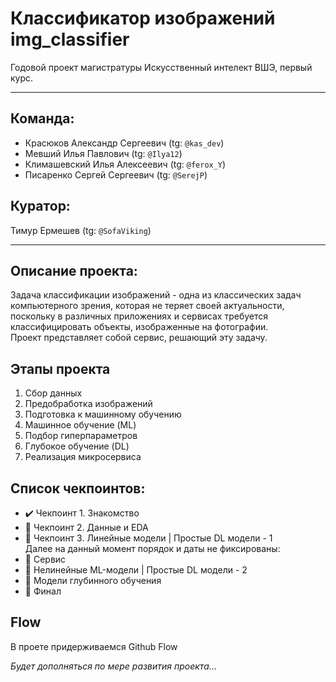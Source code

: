 # **Классификатор изображений** img_classifier  
Годовой проект магистратуры Искусственный интелект ВШЭ, первый курс.
___
## Команда:
- Красюков Александр Сергеевич (tg: `@kas_dev`)  
- Мевший Илья Павлович (tg: `@Ilya12`)  
- Климашевский Илья Алексеевич (tg: `@ferox_Y`)  
- Писаренко Сергей Сергеевич (tg: `@SerejP`)

## Куратор:
Тимур Ермешев (tg: `@SofaViking`)  
___
## Описание проекта:
Задача классификации изображений - одна из классических задач компьютерного зрения, которая не теряет своей актуальности, поскольку в различных приложениях и сервисах требуется классифицировать объекты, изображенные на фотографии.   
Проект представляет собой сервис, решающий эту задачу.

## Этапы проекта
1. Сбор данных
2. Предобработка изображений
3. Подготовка к машинному обучению
4. Машинное обучение (ML)
5. Подбор гиперпараметров
6. Глубокое обучение (DL)
7. Реализация микросервиса

## Список чекпоинтов:
- ✔️ Чекпоинт 1. Знакомство  
- 🚫 Чекпоинт 2. Данные и EDA  
- 🚫 Чекпоинт 3. Линейные модели | Простые DL модели - 1  
Далее на данный момент порядок и даты не фиксированы:  
- 🚫   Сервис  
- 🚫   Нелинейные ML-модели | Простые DL модели - 2  
- 🚫   Модели глубинного обучения  
- 🚫   Финал  

## Flow
В проете придерживаемся Github Flow

*Будет дополняться по мере развития проекта...*
